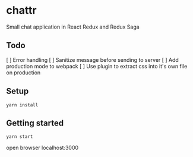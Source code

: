 # chattr
Small chat application in React Redux and Redux Saga

## Todo
  [ ] Error handling
  [ ] Sanitize message before sending to server
  [ ] Add production mode to webpack
  [ ] Use plugin to extract css into it's own file on production

## Setup
```
yarn install
```

## Getting started
```
yarn start
```

open browser localhost:3000
